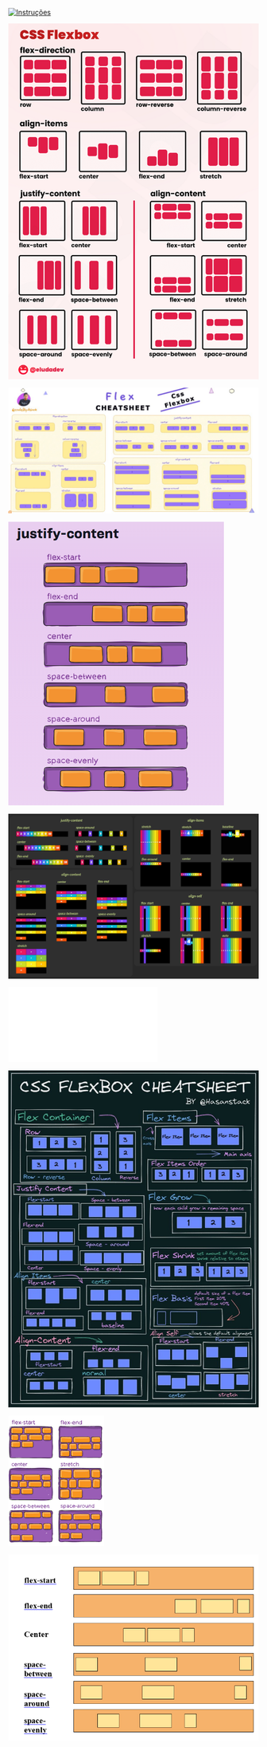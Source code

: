 [![Instruções](https://img.shields.io/badge/Back-red?style=for-the-badge)](../instructions.md)

![](img/0_YeaUsQyhXSL1TCTH.png)

![](img/1698668903693.jpg)

![](img/1_iigDGiNFBOUVJQ_07C1B2g.png)

![](img/digest.png)

![](img/download.htm)

![](img/FaVqlcgVsAU8ARZ.jpg)

![](img/images.png)

![](img/What-is-Flexbox-in-CSS-5.webp)